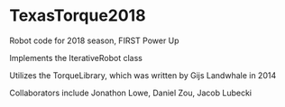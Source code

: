 # TexasTorque2018
Robot code for 2018 season, FIRST Power Up

Implements the IterativeRobot class

Utilizes the TorqueLibrary, which was written by Gijs Landwhale in 2014

Collaborators include Jonathon Lowe, Daniel Zou, Jacob Lubecki
